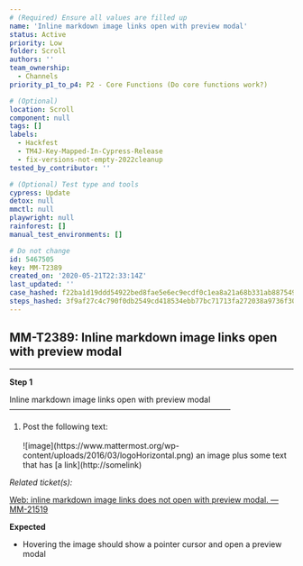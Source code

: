 ```yaml
---
# (Required) Ensure all values are filled up
name: 'Inline markdown image links open with preview modal'
status: Active
priority: Low
folder: Scroll
authors: ''
team_ownership:
  - Channels
priority_p1_to_p4: P2 - Core Functions (Do core functions work?)

# (Optional)
location: Scroll
component: null
tags: []
labels:
  - Hackfest
  - TM4J-Key-Mapped-In-Cypress-Release
  - fix-versions-not-empty-2022cleanup
tested_by_contributor: ''

# (Optional) Test type and tools
cypress: Update
detox: null
mmctl: null
playwright: null
rainforest: []
manual_test_environments: []

# Do not change
id: 5467505
key: MM-T2389
created_on: '2020-05-21T22:33:14Z'
last_updated: ''
case_hashed: f22ba1d19ddd54922bed8fae5e6ec9ecdf0c1ea8a21a68b331ab887549c4eed1fa5ed857eff4b4d204eb0795e5475697
steps_hashed: 3f9af27c4c790f0db2549cd418534ebb77bc71713fa272038a9736f302cf82bca8ba5962b2244cd59d43a5670e88786a
---
```


<!-- (Auto-generated) Based on frontmatter's "key" and "name" -->

## MM-T2389: Inline markdown image links open with preview modal

---

**Step 1**

Inline markdown image links open with preview modal\
————————————————————————————

1. Post the following text:\
   \
   !\[image]\(https\://www\.mattermost.org/wp-content/uploads/2016/03/logoHorizontal.png) an image plus some text that has \[a link]\(http\://somelink)

_Related ticket(s):_

[Web: inline markdown image links does not open with preview modal. — MM-21519](https://mattermost.atlassian.net/browse/MM-21519)

**Expected**

- Hovering the image should show a pointer cursor and open a preview modal
